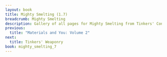 ```yaml
---
layout: book
title: Mighty Smelting (1.7)
breadcrumb: Mighty Smelting
description: Gallery of all pages for Mighty Smelting from Tinkers' Construct in Minecraft 1.7.10.
previous:
  title: "Materials and You: Volume 2"
next:
  title: Tinkers' Weaponry
book: mighty_smelting_7
---
```

